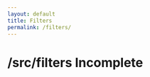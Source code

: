 ```yaml
---
layout: default
title: Filters
permalink: /filters/
---
```


<h1>/src/filters <span class="label label-warning">Incomplete</span></h1>
